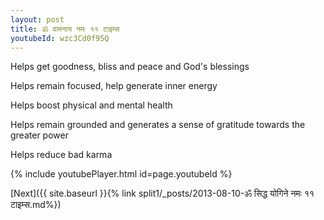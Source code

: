 ```yaml
---
layout: post
title: ॐ वामनाय नमः ११ टाइम्स
youtubeId: wzc3Cd0f95Q
---
```

 
 
Helps get goodness, bliss and peace and God's blessings
 
Helps remain focused, help generate inner energy 
 
Helps boost physical and mental health 
 
Helps remain grounded and generates a sense of gratitude towards the greater power 
 
Helps reduce bad karma
 
 
 
 


{% include youtubePlayer.html id=page.youtubeId %}
 
[Next]({{ site.baseurl }}{% link  split1/_posts/2013-08-10-ॐ सिद्ध योगिने नमः ११ टाइम्स.md%})
 
